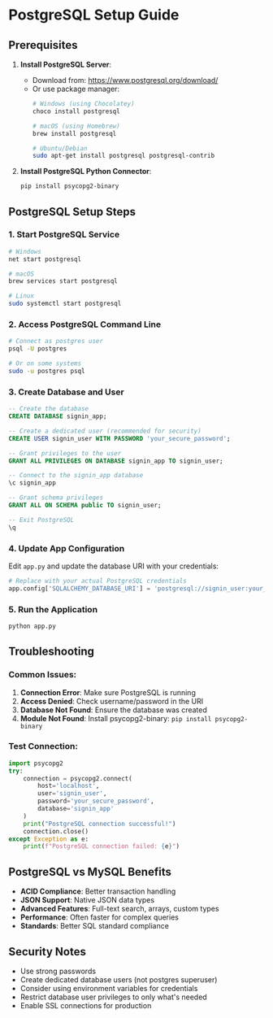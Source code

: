 # PostgreSQL Setup Guide

## Prerequisites

1. **Install PostgreSQL Server**:
   - Download from: https://www.postgresql.org/download/
   - Or use package manager:
     ```bash
     # Windows (using Chocolatey)
     choco install postgresql
     
     # macOS (using Homebrew)
     brew install postgresql
     
     # Ubuntu/Debian
     sudo apt-get install postgresql postgresql-contrib
     ```

2. **Install PostgreSQL Python Connector**:
   ```bash
   pip install psycopg2-binary
   ```

## PostgreSQL Setup Steps

### 1. Start PostgreSQL Service
```bash
# Windows
net start postgresql

# macOS
brew services start postgresql

# Linux
sudo systemctl start postgresql
```

### 2. Access PostgreSQL Command Line
```bash
# Connect as postgres user
psql -U postgres

# Or on some systems
sudo -u postgres psql
```

### 3. Create Database and User
```sql
-- Create the database
CREATE DATABASE signin_app;

-- Create a dedicated user (recommended for security)
CREATE USER signin_user WITH PASSWORD 'your_secure_password';

-- Grant privileges to the user
GRANT ALL PRIVILEGES ON DATABASE signin_app TO signin_user;

-- Connect to the signin_app database
\c signin_app

-- Grant schema privileges
GRANT ALL ON SCHEMA public TO signin_user;

-- Exit PostgreSQL
\q
```

### 4. Update App Configuration

Edit `app.py` and update the database URI with your credentials:

```python
# Replace with your actual PostgreSQL credentials
app.config['SQLALCHEMY_DATABASE_URI'] = 'postgresql://signin_user:your_secure_password@localhost/signin_app'
```

### 5. Run the Application
```bash
python app.py
```

## Troubleshooting

### Common Issues:

1. **Connection Error**: Make sure PostgreSQL is running
2. **Access Denied**: Check username/password in the URI
3. **Database Not Found**: Ensure the database was created
4. **Module Not Found**: Install psycopg2-binary: `pip install psycopg2-binary`

### Test Connection:
```python
import psycopg2
try:
    connection = psycopg2.connect(
        host='localhost',
        user='signin_user',
        password='your_secure_password',
        database='signin_app'
    )
    print("PostgreSQL connection successful!")
    connection.close()
except Exception as e:
    print(f"PostgreSQL connection failed: {e}")
```

## PostgreSQL vs MySQL Benefits

- **ACID Compliance**: Better transaction handling
- **JSON Support**: Native JSON data types
- **Advanced Features**: Full-text search, arrays, custom types
- **Performance**: Often faster for complex queries
- **Standards**: Better SQL standard compliance

## Security Notes

- Use strong passwords
- Create dedicated database users (not postgres superuser)
- Consider using environment variables for credentials
- Restrict database user privileges to only what's needed
- Enable SSL connections for production 